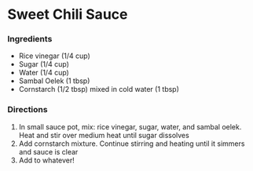 # Sweet Chili Sauce

### Ingredients

- Rice vinegar (1/4 cup)
- Sugar (1/4 cup)
- Water (1/4 cup)
- Sambal Oelek (1 tbsp)
- Cornstarch (1/2 tbsp) mixed in cold water (1 tbsp)

### Directions

1. In small sauce pot, mix: rice vinegar, sugar, water, and sambal oelek. Heat and stir over medium heat until sugar dissolves
2. Add cornstarch mixture. Continue stirring and heating until it simmers and sauce is clear
3. Add to whatever!